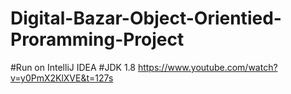 # Digital-Bazar-Object-Orientied-Proramming-Project
#Run on IntelliJ IDEA
#JDK 1.8
https://www.youtube.com/watch?v=y0PmX2KlXVE&t=127s
